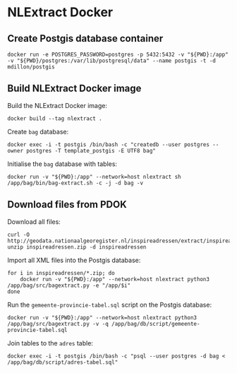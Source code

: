 # NLExtract Docker

## Create Postgis database container
```
docker run -e POSTGRES_PASSWORD=postgres -p 5432:5432 -v "${PWD}:/app" -v "${PWD}/postgres:/var/lib/postgresql/data" --name postgis -t -d mdillon/postgis
```


## Build NLExtract Docker image
Build the NLExtract Docker image:
```
docker build --tag nlextract .
```

Create `bag` database:
```
docker exec -i -t postgis /bin/bash -c "createdb --user postgres --owner postgres -T template_postgis -E UTF8 bag"
```

Initialise the `bag` database with tables:
```
docker run -v "${PWD}:/app" --network=host nlextract sh /app/bag/bin/bag-extract.sh -c -j -d bag -v
```

## Download files from PDOK
Download all files:
```
curl -O http://geodata.nationaalgeoregister.nl/inspireadressen/extract/inspireadressen.zip
unzip inspireadressen.zip -d inspireadressen
```

Import all XML files into the Postgis database:
```
for i in inspireadressen/*.zip; do
    docker run -v "${PWD}:/app" --network=host nlextract python3 /app/bag/src/bagextract.py -e "/app/$i"
done
```

Run the `gemeente-provincie-tabel.sql` script on the Postgis database:
```
docker run -v "${PWD}:/app" --network=host nlextract python3 /app/bag/src/bagextract.py -v -q /app/bag/db/script/gemeente-provincie-tabel.sql
```

Join tables to the `adres` table:
```
docker exec -i -t postgis /bin/bash -c "psql --user postgres -d bag < /app/bag/db/script/adres-tabel.sql"
```
